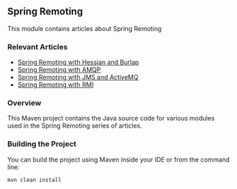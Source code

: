 ## Spring Remoting

This module contains articles about Spring Remoting

### Relevant Articles
- [Spring Remoting with Hessian and Burlap](https://www.baeldung.com/spring-remoting-hessian-burlap)
- [Spring Remoting with AMQP](https://www.baeldung.com/spring-remoting-amqp)
- [Spring Remoting with JMS and ActiveMQ](https://www.baeldung.com/spring-remoting-jms)
- [Spring Remoting with RMI](https://www.baeldung.com/spring-remoting-rmi)

### Overview
This Maven project contains the Java source code for various modules used in the Spring Remoting series of articles.

### Building the Project
You can build the project using Maven inside your IDE or from the command line:
```
mvn clean install
```
